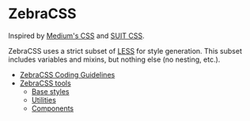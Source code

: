 # ZebraCSS

Inspired by [Medium's CSS](https://medium.com/@fat/mediums-css-is-actually-pretty-fucking-good-b8e2a6c78b06) and [SUIT CSS](http://suitcss.github.io/).

ZebraCSS uses a strict subset of [LESS](http://lesscss.org/) for style generation. This subset includes variables and mixins, but nothing else (no nesting, etc.).

* [ZebraCSS Coding Guidelines](coding-guidelines.md)
* [ZebraCSS tools](tools.md)
  * [Base styles](tools.md#base-styles)
  * [Utilities](tools.md#utilities)
  * [Components](tools.md#components)